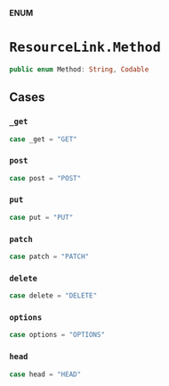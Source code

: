 **ENUM**

# `ResourceLink.Method`

```swift
public enum Method: String, Codable
```

## Cases
### `_get`

```swift
case _get = "GET"
```

### `post`

```swift
case post = "POST"
```

### `put`

```swift
case put = "PUT"
```

### `patch`

```swift
case patch = "PATCH"
```

### `delete`

```swift
case delete = "DELETE"
```

### `options`

```swift
case options = "OPTIONS"
```

### `head`

```swift
case head = "HEAD"
```
